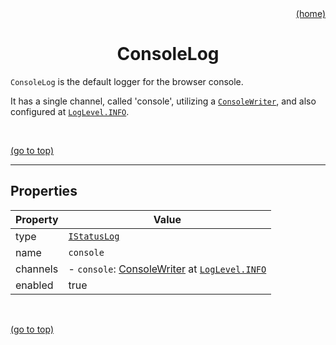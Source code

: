 <div id="top" align="right"><a href="https://github.com/auturge/logger#top">(home)</a></div>

<h1 align="center">ConsoleLog</h1>

`ConsoleLog` is the default logger for the browser console.

It has a single channel, called 'console', utilizing a [`ConsoleWriter`][writer], and also configured at [`LogLevel.INFO`][log-levels].

<br>

<a href="#top">(go to top)</a>

----

## Properties ##

|Property|Value|
|---|---|
| type | [`IStatusLog`][status-log] |
| name | `console` |
| channels | - `console`: [ConsoleWriter][writer] at [`LogLevel.INFO`][log-levels] |
| enabled | true |

<br>

<a href="#top">(go to top)</a>

[writer]: ConsoleWriter.md#top
[log-levels]: logLevel.md#log-levels
[status-log]: iStatusLog.md#top
